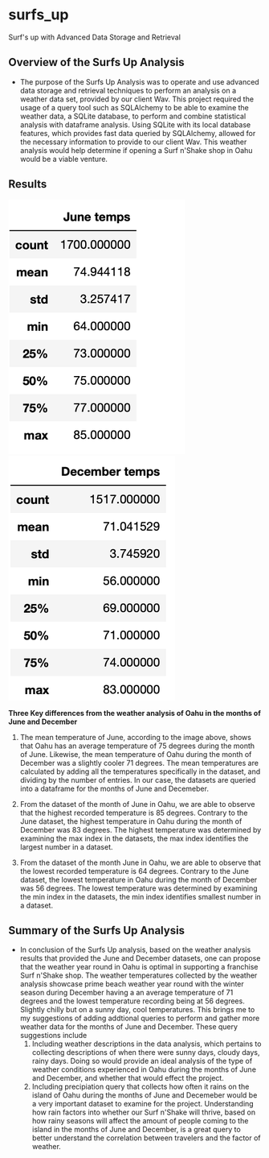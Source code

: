 # surfs_up
Surf's up with Advanced Data Storage and Retrieval

## Overview of the Surfs Up Analysis
- The purpose of the Surfs Up Analysis was to operate and use advanced data storage and retrieval techniques to perform an analysis on a weather data set, provided by our client Wav. This project required the usage of a query tool such as SQLAlchemy to be able to examine the weather data, a SQLite database, to perform and combine statistical analysis with dataframe analysis. Using SQLite with its local database features, which provides fast data queried by SQLAlchemy, allowed for the necessary information to provide to our client Wav. This weather analysis would help determine if opening a Surf n'Shake shop in Oahu would be a viable venture.

## Results
![](images/surfs_up_june.png)
![](images/surfs_up_December.png)

**Three Key differences from the weather analysis of Oahu in the months of June and December**

 1. The mean temperature of June, according to the image above, shows that Oahu has an average temperature of 75 degrees during the month of June. Likewise, the mean temperature of Oahu during the month of December was a slightly cooler 71 degrees. The mean temperatures are calculated by adding all the temperatures specifically in the dataset, and dividing by the number of entries. In our case, the datasets are queried into a dataframe for the months of June and Decemeber. 
 
 2. From the dataset of the month of June in Oahu, we are able to observe that the highest recorded temperature is 85 degrees. Contrary to the June dataset, the highest temperature in Oahu during the month of December was 83 degrees. The highest temperature was determined by examining the max index in the datasets, the max index identifies the largest number in a dataset. 
 
 3. From the dataset of the month June in Oahu, we are able to observe that the lowest recorded temperature is 64 degrees. Contrary to the June dataset, the lowest temperature in Oahu during the month of December was 56 degrees. The lowest temperature was determined by examining the min index in the datasets, the min index identifies smallest number in a dataset. 
 
## Summary of the Surfs Up Analysis
 - In conclusion of the Surfs Up analysis, based on the weather analysis results that provided the June and December datasets, one can propose that the weather year round in Oahu is optimal in supporting a franchise Surf n'Shake shop. The weather temperatures collected by the weather analysis showcase prime beach weather year round with the winter season during December having a an average temperature of 71 degrees and the lowest temperature recording being at 56 degrees. Slightly chilly but on a sunny day, cool temperatures. This brings me to my suggestions of adding addtional queries to perform and gather more weather data for the months of June and December. These query suggestions include 
   1. Including weather descriptions in the data analysis, which pertains to collecting descriptions of when there were sunny days, cloudy days, rainy days. Doing so would provide an ideal analysis of the type of weather conditions experienced in Oahu during the months of June and December, and whether that would effect the project.
   2. Including precipiation query that collects how often it rains on the island of Oahu during the months of June and Decemeber would be a very important dataset to examine for the project. Understanding how rain factors into whether our Surf n'Shake will thrive, based on how rainy seasons will affect the amount of people coming to the island in the months of June and December, is a great query to better understand the correlation between travelers and the factor of weather. 
 
